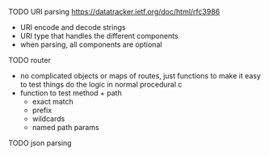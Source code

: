 TODO URI parsing
https://datatracker.ietf.org/doc/html/rfc3986
- URI encode and decode strings
- URI type that handles the different components
- when parsing, all components are optional

TODO router
- no complicated objects or maps of routes, just functions to make it easy to test things do the logic in normal procedural c
- function to test method + path
	- exact match
	- prefix
	- wildcards
	- named path params

TODO json parsing